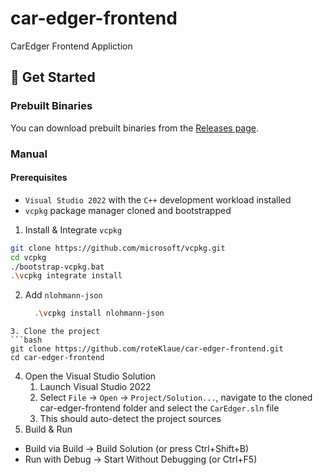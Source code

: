 # car-edger-frontend
CarEdger Frontend Appliction

## 🚀 Get Started

### Prebuilt Binaries
You can download prebuilt binaries from the [Releases page](https://github.com/roteKlaue/car-edger-frontend/releases).

### Manual
#### Prerequisites
- `Visual Studio 2022` with the `C++` development workload installed
- `vcpkg` package manager cloned and bootstrapped

1. Install & Integrate `vcpkg`
  ```bash
git clone https://github.com/microsoft/vcpkg.git
cd vcpkg
./bootstrap-vcpkg.bat
.\vcpkg integrate install
  ```
2. Add `nlohmann-json`
   ```bash
     .\vcpkg install nlohmann-json
  ```
3. Clone the project
  ```bash
git clone https://github.com/roteKlaue/car-edger-frontend.git
cd car-edger-frontend
  ```
4. Open the Visual Studio Solution
    1. Launch Visual Studio 2022
    2. Select `File` → `Open` → `Project/Solution...`, navigate to the cloned car-edger-frontend folder and select the `CarEdger.sln` file
    3. This should auto-detect the project sources
6. Build & Run
  - Build via Build → Build Solution (or press Ctrl+Shift+B)
  - Run with Debug → Start Without Debugging (or Ctrl+F5)


